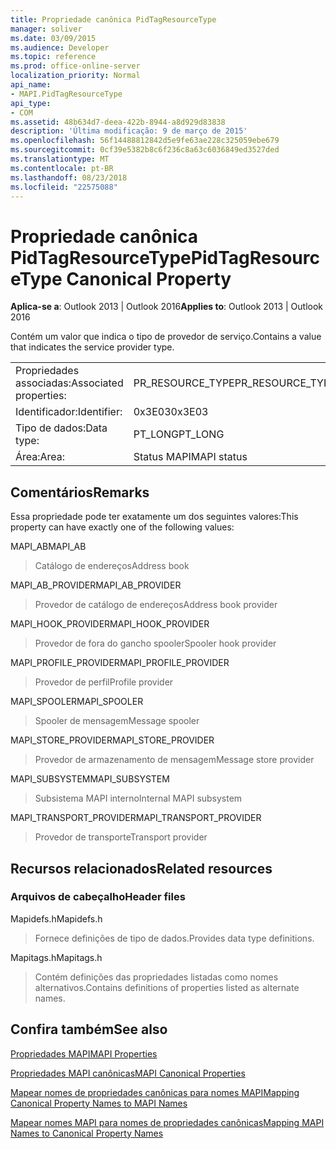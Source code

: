 ```yaml
---
title: Propriedade canônica PidTagResourceType
manager: soliver
ms.date: 03/09/2015
ms.audience: Developer
ms.topic: reference
ms.prod: office-online-server
localization_priority: Normal
api_name:
- MAPI.PidTagResourceType
api_type:
- COM
ms.assetid: 48b634d7-deea-422b-8944-a8d929d83838
description: 'Última modificação: 9 de março de 2015'
ms.openlocfilehash: 56f14488812842d5e9fe63ae228c325059ebe679
ms.sourcegitcommit: 0cf39e5382b8c6f236c8a63c6036849ed3527ded
ms.translationtype: MT
ms.contentlocale: pt-BR
ms.lasthandoff: 08/23/2018
ms.locfileid: "22575088"
---
```

# <a name="pidtagresourcetype-canonical-property"></a><span data-ttu-id="5d0da-103">Propriedade canônica PidTagResourceType</span><span class="sxs-lookup"><span data-stu-id="5d0da-103">PidTagResourceType Canonical Property</span></span>

  
  
<span data-ttu-id="5d0da-104">**Aplica-se a**: Outlook 2013 | Outlook 2016</span><span class="sxs-lookup"><span data-stu-id="5d0da-104">**Applies to**: Outlook 2013 | Outlook 2016</span></span> 
  
<span data-ttu-id="5d0da-105">Contém um valor que indica o tipo de provedor de serviço.</span><span class="sxs-lookup"><span data-stu-id="5d0da-105">Contains a value that indicates the service provider type.</span></span>
  
|||
|:-----|:-----|
|<span data-ttu-id="5d0da-106">Propriedades associadas:</span><span class="sxs-lookup"><span data-stu-id="5d0da-106">Associated properties:</span></span>  <br/> |<span data-ttu-id="5d0da-107">PR_RESOURCE_TYPE</span><span class="sxs-lookup"><span data-stu-id="5d0da-107">PR_RESOURCE_TYPE</span></span>  <br/> |
|<span data-ttu-id="5d0da-108">Identificador:</span><span class="sxs-lookup"><span data-stu-id="5d0da-108">Identifier:</span></span>  <br/> |<span data-ttu-id="5d0da-109">0x3E03</span><span class="sxs-lookup"><span data-stu-id="5d0da-109">0x3E03</span></span>  <br/> |
|<span data-ttu-id="5d0da-110">Tipo de dados:</span><span class="sxs-lookup"><span data-stu-id="5d0da-110">Data type:</span></span>  <br/> |<span data-ttu-id="5d0da-111">PT_LONG</span><span class="sxs-lookup"><span data-stu-id="5d0da-111">PT_LONG</span></span>  <br/> |
|<span data-ttu-id="5d0da-112">Área:</span><span class="sxs-lookup"><span data-stu-id="5d0da-112">Area:</span></span>  <br/> |<span data-ttu-id="5d0da-113">Status MAPI</span><span class="sxs-lookup"><span data-stu-id="5d0da-113">MAPI status</span></span>  <br/> |
   
## <a name="remarks"></a><span data-ttu-id="5d0da-114">Comentários</span><span class="sxs-lookup"><span data-stu-id="5d0da-114">Remarks</span></span>

<span data-ttu-id="5d0da-115">Essa propriedade pode ter exatamente um dos seguintes valores:</span><span class="sxs-lookup"><span data-stu-id="5d0da-115">This property can have exactly one of the following values:</span></span>
  
<span data-ttu-id="5d0da-116">MAPI_AB</span><span class="sxs-lookup"><span data-stu-id="5d0da-116">MAPI_AB</span></span> 
  
> <span data-ttu-id="5d0da-117">Catálogo de endereços</span><span class="sxs-lookup"><span data-stu-id="5d0da-117">Address book</span></span>
    
<span data-ttu-id="5d0da-118">MAPI_AB_PROVIDER</span><span class="sxs-lookup"><span data-stu-id="5d0da-118">MAPI_AB_PROVIDER</span></span> 
  
> <span data-ttu-id="5d0da-119">Provedor de catálogo de endereços</span><span class="sxs-lookup"><span data-stu-id="5d0da-119">Address book provider</span></span>
    
<span data-ttu-id="5d0da-120">MAPI_HOOK_PROVIDER</span><span class="sxs-lookup"><span data-stu-id="5d0da-120">MAPI_HOOK_PROVIDER</span></span> 
  
> <span data-ttu-id="5d0da-121">Provedor de fora do gancho spooler</span><span class="sxs-lookup"><span data-stu-id="5d0da-121">Spooler hook provider</span></span>
    
<span data-ttu-id="5d0da-122">MAPI_PROFILE_PROVIDER</span><span class="sxs-lookup"><span data-stu-id="5d0da-122">MAPI_PROFILE_PROVIDER</span></span> 
  
> <span data-ttu-id="5d0da-123">Provedor de perfil</span><span class="sxs-lookup"><span data-stu-id="5d0da-123">Profile provider</span></span>
    
<span data-ttu-id="5d0da-124">MAPI_SPOOLER</span><span class="sxs-lookup"><span data-stu-id="5d0da-124">MAPI_SPOOLER</span></span> 
  
> <span data-ttu-id="5d0da-125">Spooler de mensagem</span><span class="sxs-lookup"><span data-stu-id="5d0da-125">Message spooler</span></span>
    
<span data-ttu-id="5d0da-126">MAPI_STORE_PROVIDER</span><span class="sxs-lookup"><span data-stu-id="5d0da-126">MAPI_STORE_PROVIDER</span></span> 
  
> <span data-ttu-id="5d0da-127">Provedor de armazenamento de mensagem</span><span class="sxs-lookup"><span data-stu-id="5d0da-127">Message store provider</span></span>
    
<span data-ttu-id="5d0da-128">MAPI_SUBSYSTEM</span><span class="sxs-lookup"><span data-stu-id="5d0da-128">MAPI_SUBSYSTEM</span></span> 
  
> <span data-ttu-id="5d0da-129">Subsistema MAPI interno</span><span class="sxs-lookup"><span data-stu-id="5d0da-129">Internal MAPI subsystem</span></span>
    
<span data-ttu-id="5d0da-130">MAPI_TRANSPORT_PROVIDER</span><span class="sxs-lookup"><span data-stu-id="5d0da-130">MAPI_TRANSPORT_PROVIDER</span></span> 
  
> <span data-ttu-id="5d0da-131">Provedor de transporte</span><span class="sxs-lookup"><span data-stu-id="5d0da-131">Transport provider</span></span>
    
## <a name="related-resources"></a><span data-ttu-id="5d0da-132">Recursos relacionados</span><span class="sxs-lookup"><span data-stu-id="5d0da-132">Related resources</span></span>

### <a name="header-files"></a><span data-ttu-id="5d0da-133">Arquivos de cabeçalho</span><span class="sxs-lookup"><span data-stu-id="5d0da-133">Header files</span></span>

<span data-ttu-id="5d0da-134">Mapidefs.h</span><span class="sxs-lookup"><span data-stu-id="5d0da-134">Mapidefs.h</span></span>
  
> <span data-ttu-id="5d0da-135">Fornece definições de tipo de dados.</span><span class="sxs-lookup"><span data-stu-id="5d0da-135">Provides data type definitions.</span></span>
    
<span data-ttu-id="5d0da-136">Mapitags.h</span><span class="sxs-lookup"><span data-stu-id="5d0da-136">Mapitags.h</span></span>
  
> <span data-ttu-id="5d0da-137">Contém definições das propriedades listadas como nomes alternativos.</span><span class="sxs-lookup"><span data-stu-id="5d0da-137">Contains definitions of properties listed as alternate names.</span></span>
    
## <a name="see-also"></a><span data-ttu-id="5d0da-138">Confira também</span><span class="sxs-lookup"><span data-stu-id="5d0da-138">See also</span></span>



[<span data-ttu-id="5d0da-139">Propriedades MAPI</span><span class="sxs-lookup"><span data-stu-id="5d0da-139">MAPI Properties</span></span>](mapi-properties.md)
  
[<span data-ttu-id="5d0da-140">Propriedades MAPI canônicas</span><span class="sxs-lookup"><span data-stu-id="5d0da-140">MAPI Canonical Properties</span></span>](mapi-canonical-properties.md)
  
[<span data-ttu-id="5d0da-141">Mapear nomes de propriedades canônicas para nomes MAPI</span><span class="sxs-lookup"><span data-stu-id="5d0da-141">Mapping Canonical Property Names to MAPI Names</span></span>](mapping-canonical-property-names-to-mapi-names.md)
  
[<span data-ttu-id="5d0da-142">Mapear nomes MAPI para nomes de propriedades canônicas</span><span class="sxs-lookup"><span data-stu-id="5d0da-142">Mapping MAPI Names to Canonical Property Names</span></span>](mapping-mapi-names-to-canonical-property-names.md)

